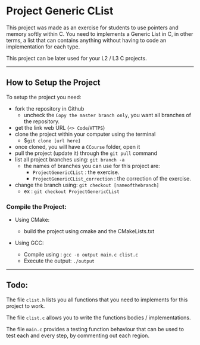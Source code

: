 ﻿# Project Generic CList
This project was made as an exercise for students to use pointers and memory softly within C. You need to implements a
Generic List in C, in other terms, a list that can contains anything without having to code an implementation for each
type.

This project can be later used for your L2 / L3 C projects.

---

## How to Setup the Project

To setup the project you need:
- fork the repository in Github
    - uncheck the `Copy the master branch only`, you want all branches of the repository.
- get the link web URL (`<> Code`/`HTTPS`)
- clone the project within your computer using the terminal
    - $`git clone [url here]`
- once cloned, you will have a `CCourse` folder, open it
- pull the project (update it) through the `git pull` command
- list all project branches using: `git branch -a`
    - the names of branches you can use for this project are:
        - `ProjectGenericCList` : the exercise.
        - `ProjectGenericCList_correction` : the correction of the exercise.
- change the branch using: `git checkout [nameofthebranch]`
    - ex : `git checkout ProjectGenericCList`


### Compile the Project:
- Using CMake:
    - build the project using cmake and the CMakeLists.txt

- Using GCC:
    - Compile using : `gcc -o output main.c clist.c`
    - Execute the output: `./output`


---

## Todo:
The file `clist.h` lists you all functions that you need to implements for this project to work.

The file `clist.c` allows you to write the functions bodies / implementations.

The file `main.c` provides a testing function behaviour that can be used to test each and every step, by commenting out
each region.
